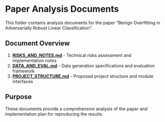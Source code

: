 # Paper Analysis Documents

This folder contains analysis documents for the paper "Benign Overfitting in Adversarially Robust Linear Classification".

## Document Overview

1. **[RISKS_AND_NOTES.md](file:///Users/wangyuxuan/Documents/notebook/articles/2112.15250v1/RISKS_AND_NOTES.md)** - Technical risks assessment and implementation notes
2. **[DATA_AND_EVAL.md](file:///Users/wangyuxuan/Documents/notebook/articles/2112.15250v1/DATA_AND_EVAL.md)** - Data generation specifications and evaluation framework
3. **[PROJECT_STRUCTURE.md](file:///Users/wangyuxuan/Documents/notebook/articles/2112.15250v1/PROJECT_STRUCTURE.md)** - Proposed project structure and module interfaces

## Purpose

These documents provide a comprehensive analysis of the paper and implementation plan for reproducing the results.